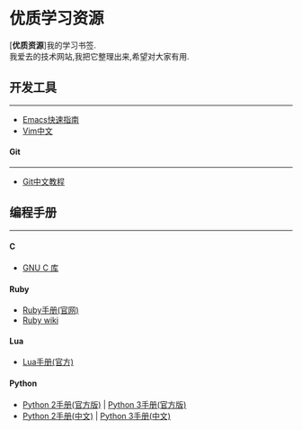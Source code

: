 # 优质学习资源
[**优质资源**]我的学习书签.<br>
我爱去的技术网站,我把它整理出来,希望对大家有用.
## 开发工具
***
* [Emacs快速指南][10]
* [Vim中文][11]
 
#### Git
***
* [Git中文教程][1]

## 编程手册
***
#### C
* [GNU C 库][6]

#### Ruby
* [Ruby手册(官网)][9]
* [Ruby wiki][7]

#### Lua
* [Lua手册(官方)][8]

#### Python
* [Python 2手册(官方版)][2] | [Python 3手册(官方版)][3]
* [Python 2手册(中文)][4] | [Python 3手册(中文)][5]



[1]: http://git-scm.com/book/zh/v1                                    "Git中文教程"
[2]: https://docs.python.org/2/tutorial/index.html                    "Python 2手册(官方版)"
[3]: https://docs.python.org/3/tutorial/index.html                    "Python 3手册(官方版)"
[4]: http://www.pythondoc.com/pythontutorial27/index.html             "Python 2手册(中文)"
[5]: http://www.pythondoc.com/pythontutorial3/index.html              "Python 3手册(中文)"
[6]: http://www.gnu.org/software/libc/manual/html_mono/libc.html      "GNU C 库"
[7]: https://ruby-china.org/wiki                                      "Ruby wiki"
[8]: http://www.lua.org/manual/5.1/                                   "Lua手册(官方)"
[9]: http://www.rubyist.net/~slagell/ruby/getstarted.html             "Ruby手册(官网)"
[10]: http://www.cnblogs.com/youge/p/4518739.html                     "Emacs快速指南"
[11]: http://sourceforge.net/projects/vimcdoc/files/                  "Vim中文"
